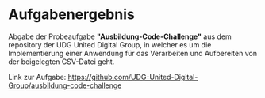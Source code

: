 # Aufgabenergebnis
Abgabe der Probeaufgabe **"Ausbildung-Code-Challenge"** aus dem repository der UDG United Digital Group, in welcher es um die Implementierung einer Anwendung für das Verarbeiten
und Aufbereiten von der beigelegten CSV-Datei geht.

Link zur Aufgabe: https://github.com/UDG-United-Digital-Group/ausbildung-code-challenge
